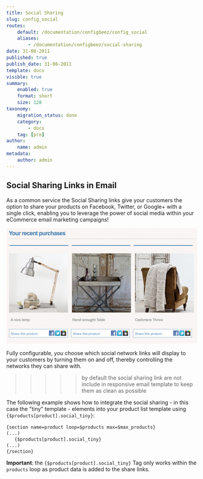 ```yaml
---
title: Social Sharing
slug: config_social
routes:
    default: /documentation/configbeez/config_social
    aliases:
        - /documentation/configbeez/social-sharing
date: 31-08-2011
published: true
publish_date: 31-08-2011
template: docs
visible: true
summary:
    enabled: true
    format: short
    size: 128
taxonomy:
    migration_status: done
    category:
        - docs
    tag: [pro]
author:
    name: admin
metadata:
    author: admin
---
```


## Social Sharing Links in Email

As a common service the Social Sharing links give your customers the option to share your products on Facebook, Twitter, or Google+ with a single click, enabling you to leverage the power of social media within your eCommerce email marketing campaigns!

![](Screen_social_email.en.jpg?resize=582)


 

Fully configurable, *you* choose which social network links will display to your customers by turning them on and off, thereby controlling the networks they can share with.

>>>>>by default the social sharing link are not include in responsive email template to keep them as clean as possible


The following example shows how to integrate the social sharing - in this case the "tiny" template - elements into your product list template using `{$products[product].social_tiny}`: 

```text
{section name=product loop=$products max=$max_products}
(...)
   {$products[product].social_tiny}
(...)
{/section}
```

**Important**: the `{$products[product].social_tiny}` Tag only works within the `products` loop as product data is added to the share links.
